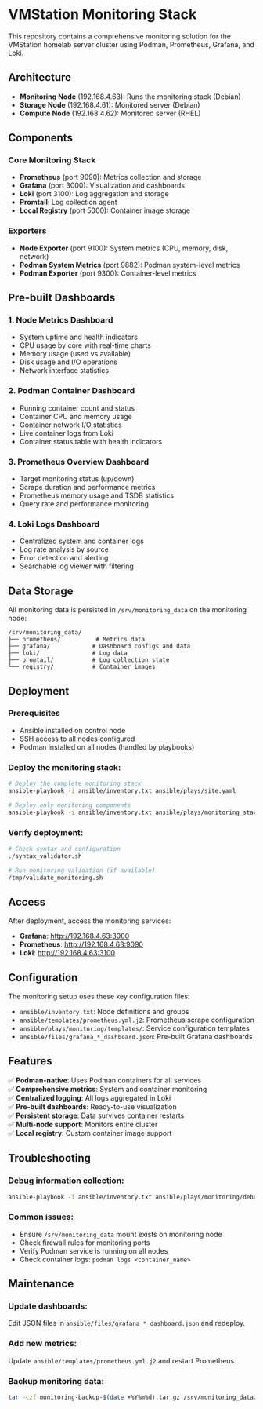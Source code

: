 # VMStation Monitoring Stack

This repository contains a comprehensive monitoring solution for the VMStation homelab server cluster using Podman, Prometheus, Grafana, and Loki.

## Architecture

- **Monitoring Node** (192.168.4.63): Runs the monitoring stack (Debian)
- **Storage Node** (192.168.4.61): Monitored server (Debian)  
- **Compute Node** (192.168.4.62): Monitored server (RHEL)

## Components

### Core Monitoring Stack
- **Prometheus** (port 9090): Metrics collection and storage
- **Grafana** (port 3000): Visualization and dashboards
- **Loki** (port 3100): Log aggregation and storage
- **Promtail**: Log collection agent
- **Local Registry** (port 5000): Container image storage

### Exporters
- **Node Exporter** (port 9100): System metrics (CPU, memory, disk, network)
- **Podman System Metrics** (port 9882): Podman system-level metrics
- **Podman Exporter** (port 9300): Container-level metrics

## Pre-built Dashboards

### 1. Node Metrics Dashboard
- System uptime and health indicators
- CPU usage by core with real-time charts
- Memory usage (used vs available) 
- Disk usage and I/O operations
- Network interface statistics

### 2. Podman Container Dashboard  
- Running container count and status
- Container CPU and memory usage
- Container network I/O statistics
- Live container logs from Loki
- Container status table with health indicators

### 3. Prometheus Overview Dashboard
- Target monitoring status (up/down)
- Scrape duration and performance metrics
- Prometheus memory usage and TSDB statistics
- Query rate and performance monitoring

### 4. Loki Logs Dashboard
- Centralized system and container logs
- Log rate analysis by source
- Error detection and alerting
- Searchable log viewer with filtering

## Data Storage

All monitoring data is persisted in `/srv/monitoring_data` on the monitoring node:

```
/srv/monitoring_data/
├── prometheus/          # Metrics data
├── grafana/            # Dashboard configs and data
├── loki/               # Log data
├── promtail/           # Log collection state
└── registry/           # Container images
```

## Deployment

### Prerequisites
- Ansible installed on control node
- SSH access to all nodes configured
- Podman installed on all nodes (handled by playbooks)

### Deploy the monitoring stack:

```bash
# Deploy the complete monitoring stack
ansible-playbook -i ansible/inventory.txt ansible/plays/site.yaml

# Deploy only monitoring components
ansible-playbook -i ansible/inventory.txt ansible/plays/monitoring_stack.yaml
```

### Verify deployment:

```bash
# Check syntax and configuration
./syntax_validator.sh

# Run monitoring validation (if available)
/tmp/validate_monitoring.sh
```

## Access

After deployment, access the monitoring services:

- **Grafana**: http://192.168.4.63:3000
- **Prometheus**: http://192.168.4.63:9090
- **Loki**: http://192.168.4.63:3100

## Configuration

The monitoring setup uses these key configuration files:

- `ansible/inventory.txt`: Node definitions and groups
- `ansible/templates/prometheus.yml.j2`: Prometheus scrape configuration
- `ansible/plays/monitoring/templates/`: Service configuration templates
- `ansible/files/grafana_*_dashboard.json`: Pre-built Grafana dashboards

## Features

✅ **Podman-native**: Uses Podman containers for all services  
✅ **Comprehensive metrics**: System and container monitoring  
✅ **Centralized logging**: All logs aggregated in Loki  
✅ **Pre-built dashboards**: Ready-to-use visualization  
✅ **Persistent storage**: Data survives container restarts  
✅ **Multi-node support**: Monitors entire cluster  
✅ **Local registry**: Custom container image support

## Troubleshooting

### Debug information collection:
```bash
ansible-playbook -i ansible/inventory.txt ansible/plays/monitoring/debug_collect.yaml
```

### Common issues:
- Ensure `/srv/monitoring_data` mount exists on monitoring node
- Check firewall rules for monitoring ports
- Verify Podman service is running on all nodes
- Check container logs: `podman logs <container_name>`

## Maintenance

### Update dashboards:
Edit JSON files in `ansible/files/grafana_*_dashboard.json` and redeploy.

### Add new metrics:
Update `ansible/templates/prometheus.yml.j2` and restart Prometheus.

### Backup monitoring data:
```bash
tar -czf monitoring-backup-$(date +%Y%m%d).tar.gz /srv/monitoring_data/
```